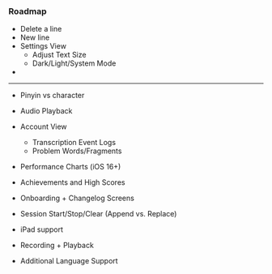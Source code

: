 ### Roadmap

- Delete a line
- New line
- Settings View
  - Adjust Text Size
  - Dark/Light/System Mode
- 

---

- Pinyin vs character

- Audio Playback
- Account View
  - Transcription Event Logs
  - Problem Words/Fragments
- Performance Charts (iOS 16+)
- Achievements and High Scores
- Onboarding + Changelog Screens
- Session Start/Stop/Clear (Append vs. Replace)
- iPad support
- Recording + Playback
- Additional Language Support
